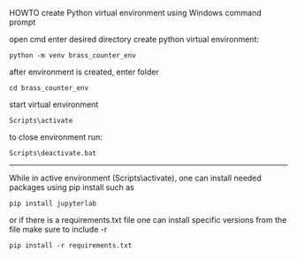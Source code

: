 HOWTO create Python virtual environment
using Windows command prompt

open cmd
enter desired directory 
create python virtual environment:
```
python -m venv brass_counter_env
```
after environment is created, enter folder
```
cd brass_counter_env
```
start virtual environment
```
Scripts\activate
```
to close environment run:
```
Scripts\deactivate.bat
```

***************************
While in active environment (Scripts\activate), one can install needed packages using pip install
such as
```
pip install jupyterlab
```
or if there is a requirements.txt file
one can install specific versions from the file
make sure to include -r
```
pip install -r requirements.txt
```



